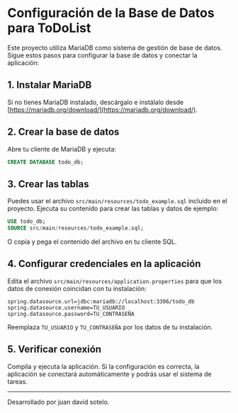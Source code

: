 # Configuración de la Base de Datos para ToDoList

Este proyecto utiliza MariaDB como sistema de gestión de base de datos. Sigue estos pasos para configurar la base de datos y conectar la aplicación:

## 1. Instalar MariaDB
Si no tienes MariaDB instalado, descárgalo e instálalo desde [https://mariadb.org/download/](https://mariadb.org/download/).

## 2. Crear la base de datos
Abre tu cliente de MariaDB y ejecuta:

```sql
CREATE DATABASE todo_db;
```

## 3. Crear las tablas
Puedes usar el archivo `src/main/resources/todo_example.sql` incluido en el proyecto. Ejecuta su contenido para crear las tablas y datos de ejemplo:

```sql
USE todo_db;
SOURCE src/main/resources/todo_example.sql;
```

O copia y pega el contenido del archivo en tu cliente SQL.

## 4. Configurar credenciales en la aplicación
Edita el archivo `src/main/resources/application.properties` para que los datos de conexión coincidan con tu instalación:

```
spring.datasource.url=jdbc:mariadb://localhost:3306/todo_db
spring.datasource.username=TU_USUARIO
spring.datasource.password=TU_CONTRASEÑA
```

Reemplaza `TU_USUARIO` y `TU_CONTRASEÑA` por los datos de tu instalación.

## 5. Verificar conexión
Compila y ejecuta la aplicación. Si la configuración es correcta, la aplicación se conectará automáticamente y podrás usar el sistema de tareas.

---
Desarrollado por juan david sotelo.